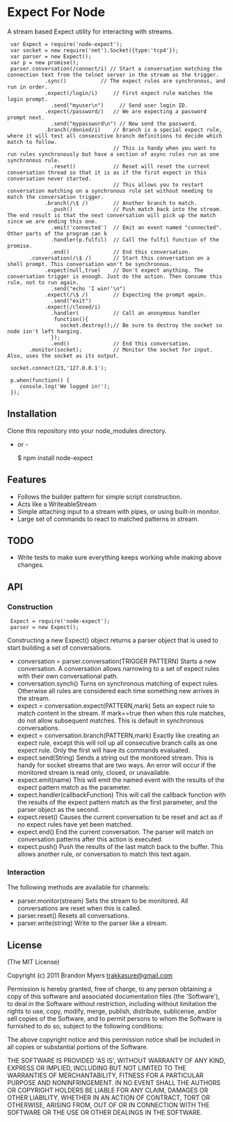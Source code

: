 # Expect For Node
      
  A stream based Expect utility for interacting with streams.
  
     var Expect = require('node-expect');
     var socket = new require('net').Socket({type:'tcp4'});
     var parser = new Expect();
     var p = new promise();
     parser.conversation(/connect/i) // Start a conversation matching the connection text from the telnet server in the stream as the trigger.
                .sync()           // The expect rules are synchronous, and run in order.
                .expect(/login/i)     // First expect rule matches the login prompt.
                  .send("myuser\n")     // Send user login ID.
                .expect(/password/)   // We are expecting a password prompt next.
                  .send("mypassword\n") // Now send the password.
                .branch(/denied/i)    // Branch is a special expect rule, where it will test all consecutive branch definitions to decide which match to follow.
                                      // This is handy when you want to run rules synchronously but have a section of async rules run as one synchronous rule.
                  .reset()            // Reset will reset the current conversation thread so that it is as if the first expect in this conversation never started.
                                      // This allows you to restart conversation matching on a synchronous rule set without needing to match the conversation trigger.
                .branch(/\$ /)        // Another branch to match.
                  .push()             // Push match back into the stream. The end result is that the next conversation will pick up the match since we are ending this one.
                  .emit('connected')  // Emit an event named "connected". Other parts of the program can k
                  .handler(p.fulfil)  // Call the fulfil function of the promise.
                  .end()              // End this conversation.
           .conversation(/\$ /)       // Start this conversation on a shell prompt. This conversation won't be synchronous.
                .expect(null,true)    // Don't expect anything. The conversation trigger is enough. Just do the action. Then consume this rule, not to run again.
                  .send("echo 'I win!'\n")
                .expect(/\$ /)        // Expecting the prompt again.
                  .send("exit")
                .expect(/closed/i)
                  .handler(           // Call an anonymous handler
                   function(){
                     socket.destroy();// Be sure to destroy the socket so node isn't left hanging.
                  });
                  .end()              // End this conversation.
           .monitor(socket);          // Monitor the socket for input. Also, uses the socket as its output.

     socket.connect(23,'127.0.0.1');

     p.when(function() {
        console.log('We logged in!');
     });

## Installation

  Clone this repository into your node_modules directory.

  - or -

     $ npm install node-expect


## Features

  * Follows the builder pattern for simple script construction.
  * Acts like a WriteableStream
  * Simple attaching input to a stream with pipes, or using built-in monitor.
  * Large set of commands to react to matched patterns in stream.

## TODO
  * Write tests to make sure everything keeps working while making above changes.

## API

### Construction

     Expect = require('node-expect');
     parser = new Expect();

  Constructing a new Expect() object returns a parser object that is used to start building a set of conversations.

  * conversation = parser.conversation(TRIGGER PATTERN)
      Starts a new conversation. A conversation allows narrowing to a set of expect rules with their own conversational path.
  * conversation.synch()
      Turns on synchronous matching of expect rules. Otherwise all rules are considered each time something new arrives in the stream.
  * expect = conversation.expect(PATTERN,mark)
      Sets an expect rule to match content in the stream. If mark==true then when this rule matches, do not allow subsequent matches. This is default in synchronous conversations.
  * expect = conversation.branch(PATTERN,mark)
      Exactly like creating an expect rule, except this will roll up all consecutive branch calls as one expect rule. Only the first will have its commands evaluated.
  * expect.send(String)
      Sends a string out the monitored stream. This is handy for socket streams that are two ways. An error will occur if the monitored stream is read only, closed, or unavailable.
  * expect.emit(name)
      This will emit the named event with the results of the expect pattern match as the parameter.
  * expect.handler(callbackFunction)
      This will call the callback function with the results of the expect pattern match as the first parameter, and the parser object as the second.
  * expect.reset()
      Causes the current conversation to be reset and act as if no expect rules have yet been matched.
  * expect.end()
      End the current conversation. The parser will match on conversation patterns after this action is executed.
  * expect.push()
      Push the results of the last match back to the buffer. This allows another rule, or conversation to match this text again.


### Interaction

  The following methods are available for channels:

  * parser.monitor(stream)
      Sets the stream to be monitored. All conversations are reset when this is called.
  * parser.reset()
      Resets all conversations.
  * parser.write(string)
      Write to the parser like a stream.

## License

(The MIT License)

Copyright (c) 2011 Brandon Myers <trakkasure@gmail.com>

Permission is hereby granted, free of charge, to any person obtaining
a copy of this software and associated documentation files (the
'Software'), to deal in the Software without restriction, including
without limitation the rights to use, copy, modify, merge, publish,
distribute, sublicense, and/or sell copies of the Software, and to
permit persons to whom the Software is furnished to do so, subject to
the following conditions:

The above copyright notice and this permission notice shall be
included in all copies or substantial portions of the Software.

THE SOFTWARE IS PROVIDED 'AS IS', WITHOUT WARRANTY OF ANY KIND,
EXPRESS OR IMPLIED, INCLUDING BUT NOT LIMITED TO THE WARRANTIES OF
MERCHANTABILITY, FITNESS FOR A PARTICULAR PURPOSE AND NONINFRINGEMENT.
IN NO EVENT SHALL THE AUTHORS OR COPYRIGHT HOLDERS BE LIABLE FOR ANY
CLAIM, DAMAGES OR OTHER LIABILITY, WHETHER IN AN ACTION OF CONTRACT,
TORT OR OTHERWISE, ARISING FROM, OUT OF OR IN CONNECTION WITH THE
SOFTWARE OR THE USE OR OTHER DEALINGS IN THE SOFTWARE.

